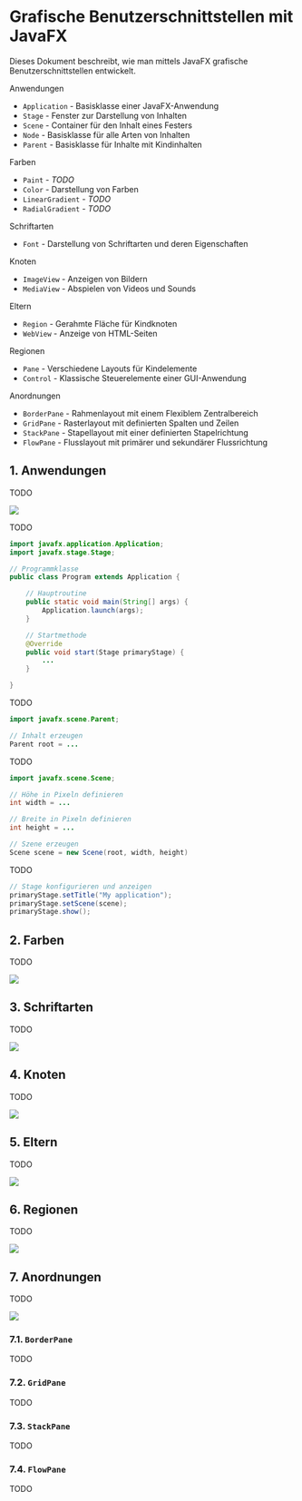 # Grafische Benutzerschnittstellen mit JavaFX

Dieses Dokument beschreibt, wie man mittels JavaFX grafische Benutzerschnittstellen entwickelt.

Anwendungen

* `Application` - Basisklasse einer JavaFX-Anwendung
* `Stage` - Fenster zur Darstellung von Inhalten
* `Scene` - Container für den Inhalt eines Festers
* `Node` - Basisklasse für alle Arten von Inhalten
* `Parent` - Basisklasse für Inhalte mit Kindinhalten

Farben

* `Paint` - *TODO*
* `Color` - Darstellung von Farben
* `LinearGradient` - *TODO*
* `RadialGradient` - *TODO*

Schriftarten

* `Font` - Darstellung von Schriftarten und deren Eigenschaften

Knoten

* `ImageView` - Anzeigen von Bildern
* `MediaView` - Abspielen von Videos und Sounds

Eltern

* `Region` - Gerahmte Fläche für Kindknoten
* `WebView` - Anzeige von HTML-Seiten

Regionen

* `Pane` - Verschiedene Layouts für Kindelemente
* `Control` - Klassische Steuerelemente einer GUI-Anwendung

Anordnungen

* `BorderPane` - Rahmenlayout mit einem Flexiblem Zentralbereich
* `GridPane` - Rasterlayout mit definierten Spalten und Zeilen
* `StackPane` - Stapellayout mit einer definierten Stapelrichtung
* `FlowPane` - Flusslayout mit primärer und sekundärer Flussrichtung

## 1. Anwendungen

TODO

![](../Grafiken/JavaFX/Stage.svg)

TODO

```java
import javafx.application.Application;
import javafx.stage.Stage;

// Programmklasse
public class Program extends Application {

    // Hauptroutine
    public static void main(String[] args) {
        Application.launch(args);
    }

    // Startmethode
    @Override
    public void start(Stage primaryStage) {
        ...
    }

}
```

TODO

```java
import javafx.scene.Parent;

// Inhalt erzeugen
Parent root = ...
```

TODO

```java
import javafx.scene.Scene;

// Höhe in Pixeln definieren
int width = ...

// Breite in Pixeln definieren
int height = ...

// Szene erzeugen
Scene scene = new Scene(root, width, height) 
```

TODO

```java
// Stage konfigurieren und anzeigen
primaryStage.setTitle("My application");
primaryStage.setScene(scene);
primaryStage.show();
```

## 2. Farben

TODO

![](../Grafiken/JavaFX/Paint.svg)

## 3. Schriftarten

TODO

![](../Grafiken/JavaFX/Font.svg)

## 4. Knoten

TODO

![](../Grafiken/JavaFX/Node.svg)

## 5. Eltern

TODO

![](../Grafiken/JavaFX/Parent.svg)

## 6. Regionen

TODO

![](../Grafiken/JavaFX/Region.svg)

## 7. Anordnungen

TODO

![](../Grafiken/JavaFX/Pane.svg)

### 7.1. `BorderPane`

TODO

### 7.2. `GridPane`

TODO

### 7.3. `StackPane`

TODO

### 7.4. `FlowPane`

TODO